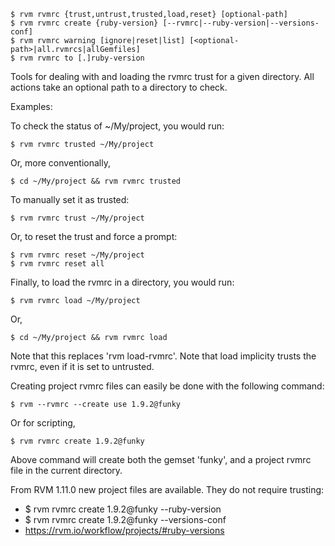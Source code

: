     $ rvm rvmrc {trust,untrust,trusted,load,reset} [optional-path]
    $ rvm rvmrc create {ruby-version} [--rvmrc|--ruby-version|--versions-conf]
    $ rvm rvmrc warning [ignore|reset|list] [<optional-path>|all.rvmrcs|allGemfiles]
    $ rvm rvmrc to [.]ruby-version

Tools for dealing with and loading the rvmrc trust for a given directory.
All actions take an optional path to a directory to check.

Examples:

To check the status of ~/My/project, you would run:

    $ rvm rvmrc trusted ~/My/project

Or, more conventionally,

    $ cd ~/My/project && rvm rvmrc trusted

To manually set it as trusted:

    $ rvm rvmrc trust ~/My/project

Or, to reset the trust and force a prompt:

    $ rvm rvmrc reset ~/My/project
    $ rvm rvmrc reset all

Finally, to load the rvmrc in a directory, you would run:

    $ rvm rvmrc load ~/My/project

Or,

    $ cd ~/My/project && rvm rvmrc load

Note that this replaces 'rvm load-rvmrc'. Note that load implicity trusts the
rvmrc, even if it is set to untrusted.


Creating project rvmrc files can easily be done with the following command:

    $ rvm --rvmrc --create use 1.9.2@funky

Or for scripting,

    $ rvm rvmrc create 1.9.2@funky

Above command will create both the gemset 'funky', and a project rvmrc file in the current directory.

From RVM 1.11.0 new project files are available.  They do not require trusting:

-    $ rvm rvmrc create 1.9.2@funky --ruby-version
-    $ rvm rvmrc create 1.9.2@funky --versions-conf
- https://rvm.io/workflow/projects/#ruby-versions
